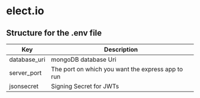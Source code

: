 # elect.io

## Structure for the .env file

|        Key       | Description                                                  |
|----------------|------------------------------------------|
|database_uri | mongoDB database Uri                      |
| server_port   | The port on which you want the express app to run           |         
| jsonsecret   | Signing Secret for JWTs |


